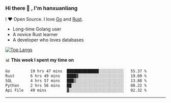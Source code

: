 ### Hi there 👋 , I'm hanxuanliang

<!--
**hanxuanliang/hanxuanliang** is a ✨ _special_ ✨ repository because its `README.md` (this file) appears on your GitHub profile.

Here are some ideas to get you started:

- 🔭 I’m currently working on ...
- 🌱 I’m currently learning ...
- 👯 I’m looking to collaborate on ...
- 🤔 I’m looking for help with ...
- 💬 Ask me about ...
- 📫 How to reach me: ...
- 😄 Pronouns: ...
- ⚡ Fun fact: ...
-->
I ❤ Open Source. I love [Go](https://golang.org) and [Rust](https://www.rust-lang.org/zh-CN/).

* Long-time Golang user
* A novice Rust learner
* A developer who loves databases

[![Top Langs](https://github-readme-stats.vercel.app/api?username=hanxuanliang&show_icons=true&count_private=true&line_height=40)](https://github.com/anuraghazra/github-readme-stats)

📊 **This week I spent my time on**
<!--START_SECTION:waka-->

```txt
Go         19 hrs 47 mins  ██████████████░░░░░░░░░░░   55.37 %
Rust       6 hrs 49 mins   ████▓░░░░░░░░░░░░░░░░░░░░   19.09 %
SQL        4 hrs 57 mins   ███▒░░░░░░░░░░░░░░░░░░░░░   13.88 %
Python     2 hrs 56 mins   ██░░░░░░░░░░░░░░░░░░░░░░░   08.22 %
Api File   49 mins         ▓░░░░░░░░░░░░░░░░░░░░░░░░   02.32 %
```

<!--END_SECTION:waka-->

***
